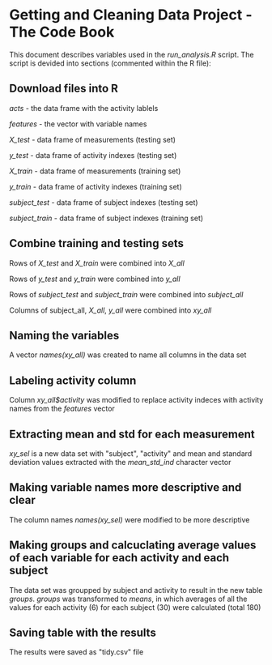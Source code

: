 # Getting and Cleaning Data Project - The Code Book
This document describes variables used in the *run_analysis.R* script.
The script is devided into sections (commented within the R file):
## Download files into R
*acts* - the data frame with the activity lablels

*features* - the vector with variable names

*X_test* - data frame of measurements (testing set)

*y_test* - data frame of activity indexes (testing set)

*X_train* - data frame of measurements (training set)

*y_train* - data frame of activity indexes (training set)

*subject_test* - data frame of subject indexes (testing set)

*subject_train* - data frame of subject indexes (training set)

## Combine training and testing sets
Rows of *X_test* and *X_train* were combined into *X_all*

Rows of *y_test* and *y_train* were combined into *y_all*

Rows of *subject_test* and *subject_train* were combined into *subject_all*

Columns of subject_all, *X_all*, *y_all* were combined into *xy_all*

## Naming the variables
A vector *names(xy_all)* was created to name all columns in the data set

## Labeling activity column
Column *xy_all$activity* was modified to replace activity indeces with activity names from the *features* vector

## Extracting mean and std for each measurement
*xy_sel* is a new data set with "subject", "activity" and mean and standard deviation values extracted with the *mean_std_ind* character vector 

## Making variable names more descriptive and clear
The column names *names(xy_sel)* were modified to be more descriptive

## Making groups and calcuclating average values of each variable for each activity and each subject
The data set was groupped by subject and activity to result in the new table *groups*.
*groups* was transformed to *means*, in which averages of all the values for each activity (6) for each subject (30) were calculated (total 180)

## Saving table with the results
The results were saved as "tidy.csv" file
